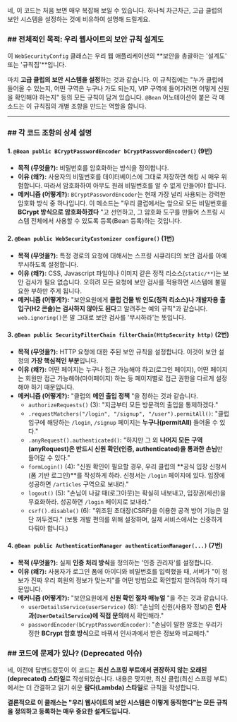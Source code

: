 네, 이 코드는 처음 보면 매우 복잡해 보일 수 있습니다. 하나씩 차근차근, 고급 클럽의 보안 시스템을 설정하는 것에 비유하여 설명해 드릴게요.

### ## 전체적인 목적: 우리 웹사이트의 보안 규칙 설계도

이 `WebSecurityConfig` 클래스는 우리 웹 애플리케이션의 **보안을 총괄하는 '설계도' 또는 '규칙집'**입니다.

마치 **고급 클럽의 보안 시스템을 설정**하는 것과 같습니다. 이 규칙집에는 "누가 클럽에 들어올 수 있는지, 어떤 구역은 누구나 가도 되는지, VIP 구역에 들어가려면 어떻게 신원을 확인해야 하는지" 등의 모든 규칙이 담겨 있습니다. `@Bean` 어노테이션이 붙은 각 메소드는 이 규칙집의 개별 조항을 만드는 역할을 합니다.

---

### ## 각 코드 조항의 상세 설명

#### 1. `@Bean public BCryptPasswordEncoder bCryptPasswordEncoder()` (9번)

* **목적 (무엇을?):** 비밀번호를 암호화하는 방식을 정의합니다.
* **이유 (왜?):** 사용자의 비밀번호를 데이터베이스에 그대로 저장하면 해킹 시 매우 위험합니다. 따라서 암호화하여 아무도 원래 비밀번호를 알 수 없게 만들어야 합니다.
* **메커니즘 (어떻게?):** `BCryptPasswordEncoder`는 현재 가장 널리 사용되는 강력한 암호화 방식 중 하나입니다. 이 메소드는 "우리 클럽에서는 앞으로 모든 비밀번호를  **BCrypt 방식으로 암호화하겠다** "고 선언하고, 그 암호화 도구를 만들어 스프링 시스템 전체에서 사용할 수 있도록 등록(Bean 등록)하는 것입니다.

#### 2. `@Bean public WebSecurityCustomizer configure()` (1번)

* **목적 (무엇을?):** 특정 경로의 요청에 대해서는 스프링 시큐리티의 보안 검사를 아예 무시하도록 설정합니다.
* **이유 (왜?):** CSS, Javascript 파일이나 이미지 같은 정적 리소스(`static/**`)는 보안 검사가 필요 없습니다. 오히려 모든 요청에 보안 검사를 적용하면 시스템에 불필요한 부하만 주게 됩니다.
* **메커니즘 (어떻게?):** "보안요원에게 **클럽 건물 밖 인도(정적 리소스)나 개발자용 출입구(H2 콘솔)는 검사하지 않아도 된다**고 알려주는 예외 규칙"과 같습니다. `web.ignoring()`은 말 그대로 보안 검사를 '무시하라'는 뜻입니다.

#### 3. `@Bean public SecurityFilterChain filterChain(HttpSecurity http)` (2번)

* **목적 (무엇을?):** HTTP 요청에 대한 주된 보안 규칙을 설정합니다. 이것이 보안 설정의 **가장 핵심적인 부분**입니다.
* **이유 (왜?):** 어떤 페이지는 누구나 접근 가능해야 하고(로그인 페이지), 어떤 페이지는 회원만 접근 가능해야(마이페이지) 하는 등 페이지별로 접근 권한을 다르게 설정해야 하기 때문입니다.
* **메커니즘 (어떻게?):** "클럽의  **메인 출입 정책** "을 정하는 것과 같습니다.
  * `authorizeRequests()` (3): "지금부터 모든 방문객의 출입을 통제하겠다."
  * `.requestMatchers("/login", "/signup", "/user").permitAll()`: "클럽 입구에 해당하는 `/login`, `/signup` 페이지는 **누구나(permitAll)** 들어올 수 있다."
  * `.anyRequest().authenticated()`: "하지만 그 외 **나머지 모든 구역(anyRequest)은 반드시 신원 확인(인증, authenticated)을 통과한 손님**만 들어갈 수 있다."
  * `formLogin()` (4): "신원 확인이 필요할 경우, 우리 클럽의 **공식 입장 신청서(폼 기반 로그인)**를 작성하게 하라. 신청서는 `/login` 페이지에 있다. 입장에 성공하면 `/articles` 구역으로 보내라."
  * `logout()` (5): "손님이 나갈 때(로그아웃)는 확실히 내보내고, 입장권(세션)을 무효화하라. 성공하면 `/login` 페이지로 보내라."
  * `csrf().disable()` (6): "위조된 초대장(CSRF)을 이용한 공격 방어 기능은 일단 꺼두겠다." (보통 개발 편의를 위해 설정하며, 실제 서비스에서는 신중하게 다뤄야 합니다.)

#### 4. `@Bean public AuthenticationManager authenticationManager(...)` (7번)

* **목적 (무엇을?):** 실제 **인증 처리 방식**을 정의하는 '인증 관리자'를 설정합니다.
* **이유 (왜?):** 사용자가 로그인 폼에 아이디와 비밀번호를 입력했을 때, 서버가 "이 정보가 진짜 우리 회원의 정보가 맞는지"를 어떤 방법으로 확인할지 알려줘야 하기 때문입니다.
* **메커니즘 (어떻게?):** "보안요원에게  **신원 확인 절차 매뉴얼** "을 주는 것과 같습니다.
  * `userDetailsService(userService)` (8): "손님의 신원(사용자 정보)은 **인사과(`UserDetailService`)에 직접 문의**해서 확인해라."
  * `passwordEncoder(bCryptPasswordEncoder)`: "손님이 말한 암호는 우리가 정한 **BCrypt 암호 방식**으로 바꿔서 인사과에서 받은 정보와 비교해라."

### ## 코드에 문제가 있나? (Deprecated 이슈)

네, 이전에 답변드렸듯이 이 코드는 **최신 스프링 부트에서 권장하지 않는 오래된(deprecated) 스타일**로 작성되었습니다. 내용은 맞지만, 최신 클럽(최신 스프링 부트)에서는 더 간결하고 읽기 쉬운 **람다(Lambda) 스타일**로 규칙을 작성합니다.

**결론적으로 이 클래스는 "우리 웹사이트의 보안 시스템은 이렇게 동작한다"는 모든 규칙을 정의하고 등록하는 매우 중요한 설계도입니다.**
